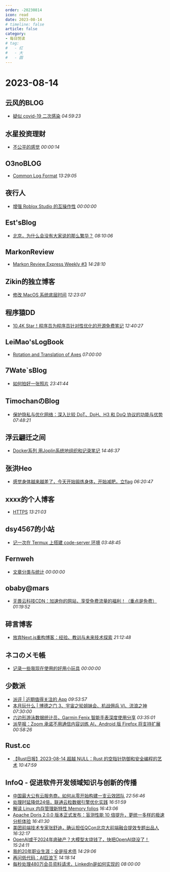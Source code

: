 ```yaml
---
order: -20230814
icon: read
date: 2023-08-14
# timeline: false
article: false
category:
- 每日悦读
# tag:
#   - 红
#   - 大
#   - 圆
---
```


# 2023-08-14 
## 云风的BLOG<span></span>
* [疑似 covid-19 二次感染](https://blog.codingnow.com/2023/08/covid-19.html) *04:59:23* 
## 水星投资理财<span></span>
* [不公平的感觉](http://mercurychong.blogspot.com/2023/08/blog-post_13.html) *00:00:14* 
## O3noBLOG<span></span>
* [Common Log Format](https://blog.othree.net/log/2023/08/14/common_log_format/) *13:29:05* 
## 夜行人<span></span>
* [增强 Roblox Studio 的互操作性](http://wwj718.github.io/post/%E7%BC%96%E7%A8%8B/enhanced-roblox-studio-interoperability/) *00:00:00* 
## Est'sBlog<span></span>
* [北京，为什么会没有大家说的那么繁华？](https://blog.est.im/2023/stdin-09) *08:10:06* 
## MarkonReview<span></span>
* [Markon Review Express Weekly #3](https://markonreview.com/2023/08/14/markon-review-express-weekly-3/) *14:28:10* 
## Zikin的独立博客<span></span>
* [修改 MacOS 系统底层时间](https://zikin.org/macos-change-system-timezone/) *12:23:07* 
## 程序猿DD<span></span>
* [10.4K Star！程序员为程序员针对性优化的开源免费笔记](https://blog.didispace.com/tj-opensource-vnote/) *12:40:27* 
## LeiMao'sLogBook<span></span>
* [Rotation and Translation of Axes](https://leimao.github.io/blog/Rotation-Translation-Axes/) *07:00:00* 
## 7Wate`sBlog<span></span>
* [如何拍好一张照片](https://blog.7wate.com/?p=118) *23:41:44* 
## TimochanのBlog<span></span>
* [保护隐私与优化网络：深入比较 DoT、DoH、H3 和 DoQ 协议的功能与优势](https://www.timochan.cn/posts/study/protecting-privacy-and-optimizing-networks) *07:48:21* 
## 浮云翩迁之间<span></span>
* [Docker系列 用Joplin系统地组织和记录笔记](https://blognas.hwb0307.com/other/5456) *14:46:37* 
## 张洪Heo<span></span>
* [感觉身体越来越差了，今天开始锻炼身体，开始减肥，立flag](https://blog.zhheo.com/p/7e7d7f15.html) *06:20:47* 
## xxxx的个人博客<span></span>
* [HTTPS](https://windsong.top/HTTPS/) *13:21:03* 
## dsy4567的小站<span></span>
* [记一次在 Termux 上搭建 code-server 环境](https://dsy4567.github.io/blog.html?id=code-server-on-termux) *03:48:45* 
## Fernweh<span></span>
* [文章分类与统计](https://blog.wohin.me/post-categories/) *00:00:00* 
## obaby@mars<span></span>
* [无畏云科技CDN：加速你的网站，享受免费流量的福利！（重点是免费）](https://h4ck.org.cn/2023/08/%e6%97%a0%e7%95%8f%e4%ba%91%e7%a7%91%e6%8a%80cdn%ef%bc%9a%e5%8a%a0%e9%80%9f%e4%bd%a0%e7%9a%84%e7%bd%91%e7%ab%99%ef%bc%8c%e4%ba%ab%e5%8f%97%e5%85%8d%e8%b4%b9%e6%b5%81%e9%87%8f%e7%9a%84%e7%a6%8f/) *01:19:52* 
## 碎言博客<span></span>
* [放弃Next.js重构博客：经验、教训与未来技术探索](https://suiyan.cc/2023/20230814211248.html) *21:12:48* 
## ネコのメモ帳<span></span>
* [记录一些我现在使用的好用小玩具](https://n.ova.moe/blog/2023/08/14/记录一些好用的小玩具) *00:00:00* 
## 少数派<span></span>
* [派评 | 近期值得关注的 App](https://sspai.com/post/82015) *09:53:57* 
* [本月玩什么 | 博德之门 3、宇宙之轮姐妹会、机战佣兵 VI、流浪之神](https://sspai.com/post/81993) *07:30:00* 
* [六边形游泳数据统计员，Garmin Fenix 智能手表深度使用分享](https://sspai.com/post/81215) *03:35:01* 
* [派早报：Zoom 承诺不用通信内容训练 AI，Android 版 Firefox 将支持扩展](https://sspai.com/post/81988) *00:58:26* 
## Rust.cc<span></span>
* [【Rust日报】2023-08-14 超越 NULL：Rust 的空指针防御和安全编程的艺术](https://rustcc.cn/article?id=5f8879ac-bba6-4c59-8be6-4fa88a4043ed) *10:47:59* 
## InfoQ - 促进软件开发领域知识与创新的传播<span></span>
* [中国最大公有云服务商，如何从零开始构建一支云效团队](https://www.infoq.cn/article/97iIFEyDEka7iiqVI4Sq?utm_source=rss&utm_medium=article) *22:56:46* 
* [处理时延降低24倍，联通云粒数据引擎优化实践](https://www.infoq.cn/article/w5Pu2MfhdT1ch9ZCJwgX?utm_source=rss&utm_medium=article) *16:51:59* 
* [解读 Linux 内存管理新特性 Memory folios](https://www.infoq.cn/article/kCRXZhKLOZ9lYJzaasZ0?utm_source=rss&utm_medium=article) *16:43:06* 
* [Apache Doris 2.0.0 版本正式发布：盲测性能 10 倍提升，更统一多样的极速分析体验](https://www.infoq.cn/article/ViPk0dz7sSsBLwkVijoH?utm_source=rss&utm_medium=article) *16:41:30* 
* [美团前端技术专家张舒迪，确认担任QCon北京大前端融合提效专题出品人](https://www.infoq.cn/article/FqC2B7lRaBzYaeKYOAze?utm_source=rss&utm_medium=article) *16:32:17* 
* [OpenAI或于2024年底破产？大模型太烧钱了，快把OpenAI烧没了！](https://www.infoq.cn/article/datmEqVmS134ewFO7wel?utm_source=rss&utm_medium=article) *15:24:11* 
* [我的20年职业生涯：全是技术债](https://www.infoq.cn/article/MWPVDU3lqV9FH4x8Dm7a?utm_source=rss&utm_medium=article) *14:29:06* 
* [再问低代码：AI巨浪下](https://www.infoq.cn/video/67FD5gszt7PPmv1ZUlj7?utm_source=rss&utm_medium=article) *14:18:14* 
* [每秒处理480万会员资料请求，LinkedIn是如何实现的](https://www.infoq.cn/article/vXAjOHKZIA1Sbg7vXrzF?utm_source=rss&utm_medium=article) *08:00:00* 
